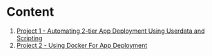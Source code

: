 # Content

1. [Project 1 - Automating 2-tier App Deployment Using Userdata and Scripting](<Project - scripts>)
2. [Project 2 - Using Docker For App Deployment](<Project - Use Docker for App Deployment>)